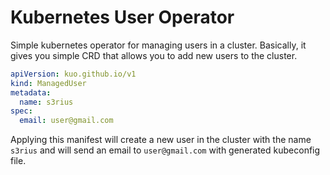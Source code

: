 # Kubernetes User Operator

Simple kubernetes operator for managing users in a cluster.
Basically, it gives you simple CRD that allows you to add new users to the cluster.

```yaml
apiVersion: kuo.github.io/v1
kind: ManagedUser
metadata:
  name: s3rius
spec:
  email: user@gmail.com
```

Applying this manifest will create a new user in the cluster with the name `s3rius` and will send an email to `user@gmail.com` with generated kubeconfig file.